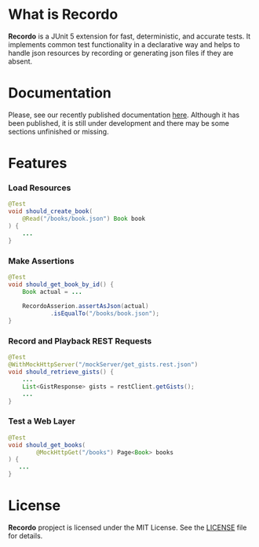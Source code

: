 # What is Recordo

**Recordo** is a JUnit 5 extension for fast, deterministic, and accurate tests. It implements common test functionality in a declarative way and helps to handle json resources by recording or generating json files if they are absent.

# Documentation

Please, see our recently published documentation [here](https://www.cariochi.com). Although it has been published, it is still under development and there may be some sections unfinished or missing.

# Features 

### Load Resources 

```java
@Test
void should_create_book(
    @Read("/books/book.json") Book book
) {
    ...
}
```

### Make Assertions

```java
@Test
void should_get_book_by_id() {
    Book actual = ...
    
    RecordoAsserion.assertAsJson(actual)
            .isEqualTo("/books/book.json");
}
```

### Record and Playback  REST Requests

```java
@Test
@WithMockHttpServer("/mockServer/get_gists.rest.json")
void should_retrieve_gists() {
    ...
    List<GistResponse> gists = restClient.getGists();
    ...
}
```

### Test a Web Layer  

```java
@Test
void should_get_books(
        @MockHttpGet("/books") Page<Book> books
) {
   ...
}
```

# License

**Recordo** propject is licensed under the MIT License. See the [LICENSE](https://github.com/cariochi/recordo/blob/master/LICENSE) file for details.

